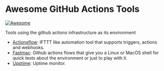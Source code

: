 # Awesome GitHub Actions Tools
[![Awesome](https://awesome.re/badge.svg)](https://awesome.re)

Tools using the github actions infrastructure as its environment

- [Actionsflow](https://actionsflow.github.io/): IFTTT like automation tool that supports triggers, actions and webhooks.
- [Fastmac](https://github.com/fastai/fastmac): Github actions flows that give you a Linux or MacOS shell for quick tests about the environment or just to play with it.
- [Upptime](https://github.com/upptime/upptime): Uptime monitor.
